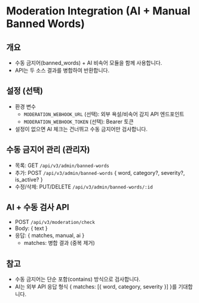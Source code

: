 # Moderation Integration (AI + Manual Banned Words)

## 개요
- 수동 금지어(banned_words) + AI 비속어 모듈을 함께 사용합니다.
- API는 두 소스 결과를 병합하여 반환합니다.

## 설정 (선택)
- 환경 변수
  - `MODERATION_WEBHOOK_URL` (선택): 외부 욕설/비속어 감지 API 엔드포인트
  - `MODERATION_WEBHOOK_TOKEN` (선택): Bearer 토큰
- 설정이 없으면 AI 체크는 건너뛰고 수동 금지어만 검사합니다.

## 수동 금지어 관리 (관리자)
- 목록: GET `/api/v3/admin/banned-words`
- 추가: POST `/api/v3/admin/banned-words` { word, category?, severity?, is_active? }
- 수정/삭제: PUT/DELETE `/api/v3/admin/banned-words/:id`

## AI + 수동 검사 API
- POST `/api/v3/moderation/check`
- Body: { text }
- 응답: { matches, manual, ai }
  - matches: 병합 결과 (중복 제거)

## 참고
- 수동 금지어는 단순 포함(contains) 방식으로 검사합니다.
- AI는 외부 API 응답 형식 { matches: [{ word, category, severity }] }를 기대합니다.

